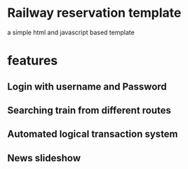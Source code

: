# Railway reservation template
a simple html and javascript based template
# features
## Login with username and Password
## Searching train from different routes
## Automated logical transaction system
## News slideshow


